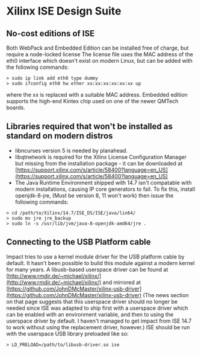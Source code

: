 # Xilinx ISE Design Suite

## No-cost editions of ISE
Both WebPack and Embedded Edition can be installed free of charge, but require a node-locked license
The license file uses the MAC address of the eth0 interface which doesn't exist on modern Linux,
but can be added with the following commands:
```
> sudo ip link add eth0 type dummy
> sudo ifconfig eth0 hw ether xx:xx:xx:xx:xx:xx up
```
where the xx is replaced with a suitable MAC address.
Embedded edition supports the high-end Kintex chip used on one of the newer QMTech boards.

## Libraries required that won't be installed as standard on modern distros
* libncurses version 5 is needed by planahead.
* libqtnetwork is required for the Xilinx License Configuration Manager but missing from the installation package - it can be downloaded at
[https://support.xilinx.com/s/article/58400?language=en_US](https://support.xilinx.com/s/article/58400?language=en_US)
* The Java Runtime Environment shipped with 14.7 isn't compatable with modern installations, causing IP core generators to fail.  To fix this, install openjdk-8-jre, (Must be version 8, 11 won't work) then issue the following commands:
```
> cd /path/to/Xilinx/14.7/ISE_DS/ISE/java/lin64/
> sudo mv jre jre_backup
> sudo ln -s /usr/lib/jvm/java-8-openjdk-amd64/jre .
```
## Connecting to the USB Platform cable
Impact tries to use a kernel module driver for the USB platform cable by default.  It hasn't been possible to build this module against a modern kernel for many years.
A libusb-based userspace driver can be found at [http://www.rmdir.de/~michael/xilinx/](http://www.rmdir.de/~michael/xilinx/)
and mirrored at [https://github.com/JohnDMcMaster/xilinx-usb-driver](https://github.com/JohnDMcMaster/xilinx-usb-driver)
(The news section on that page suggests that this userspace driver should no longer be needed since ISE was adapted to ship first with a userspace driver which can be enabled with an environment variable, and then to using the userspace driver by default.  I haven't managed to get impact from ISE 14.7 to work without using the replacement driver, however.)
ISE should be run with the userspace USB library preloaded like so:
```
> LD_PRELOAD=/path/to/libusb-driver.so ise
```
